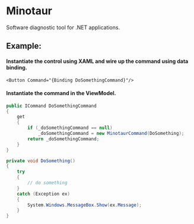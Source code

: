 # Minotaur
Software diagnostic tool for .NET applications.

## Example:

#### Instantiate the control using XAML and wire up the command using data binding.
```xaml
<Button Command="{Binding DoSomethingCommand}"/>
```

#### Instantiate the command in the ViewModel.
```c#
public ICommand DoSomethingCommand
{
    get
    {
        if (_doSomethingCommand == null)
            _doSomethingCommand = new MinotaurCommand(DoSomething);
        return _doSomethingCommand;
    }
}
```

```c#
private void DoSomething()
{
    try
    {
        // do something
    }
    catch (Exception ex)
    {
        System.Windows.MessageBox.Show(ex.Message);
    }
}
```
